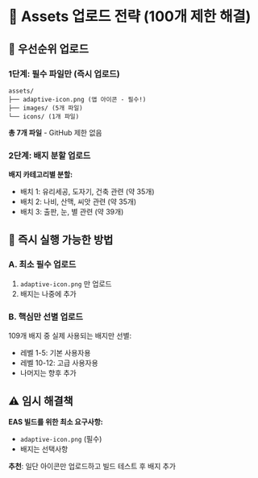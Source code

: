# 📂 Assets 업로드 전략 (100개 제한 해결)

## 🎯 우선순위 업로드

### 1단계: 필수 파일만 (즉시 업로드)
```
assets/
├── adaptive-icon.png (앱 아이콘 - 필수!)
├── images/ (5개 파일)
└── icons/ (1개 파일)
```
**총 7개 파일** - GitHub 제한 없음

### 2단계: 배지 분할 업로드
**배지 카테고리별 분할:**
- 배치 1: 유리세공, 도자기, 건축 관련 (약 35개)
- 배치 2: 나비, 산맥, 씨앗 관련 (약 35개)  
- 배치 3: 출판, 눈, 별 관련 (약 39개)

## 🚀 즉시 실행 가능한 방법

### A. 최소 필수 업로드
1. `adaptive-icon.png` 만 업로드
2. 배지는 나중에 추가

### B. 핵심만 선별 업로드
109개 배지 중 실제 사용되는 배지만 선별:
- 레벨 1-5: 기본 사용자용
- 레벨 10-12: 고급 사용자용
- 나머지는 향후 추가

## ⚠️ 임시 해결책

**EAS 빌드를 위한 최소 요구사항:**
- `adaptive-icon.png` (필수)
- 배지는 선택사항

**추천**: 일단 아이콘만 업로드하고 빌드 테스트 후 배지 추가